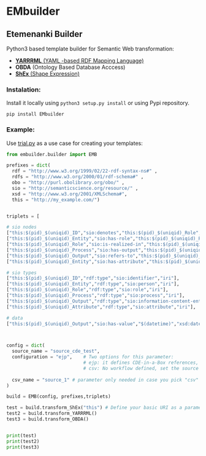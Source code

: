 # **EMbuilder** 
## **Etemenanki Builder**

Python3 based template builder for Semantic Web transformation:
* [**YARRRML** (YAML -based RDF Mapping Language)](https://rml.io/yarrrml/spec/)
* **OBDA** (Ontology Based Database Acccess)
* [**ShEx** (Shape Expression)](http://shex.io/shex-semantics/index.html)

### **Instalation:** 
Install it locally using ```python3 setup.py install``` or using Pypi repository.

```
pip install EMbuilder
```
### **Example:** 
Use [trial.py](https://github.com/pabloalarconm/EMbuilder/blob/main/trial.py) as a use case for creating your templates:

```python
from embuilder.builder import EMB

prefixes = dict(
  rdf = "http://www.w3.org/1999/02/22-rdf-syntax-ns#" ,
  rdfs = "http://www.w3.org/2000/01/rdf-schema#" ,
  obo = "http://purl.obolibrary.org/obo/" ,
  sio = "http://semanticscience.org/resource/" ,
  xsd = "http://www.w3.org/2001/XMLSchema#",
  this = "http://my_example.com/")


triplets = [

# sio nodes
["this:$(pid)_$(uniqid)_ID","sio:denotes","this:$(pid)_$(uniqid)_Role","iri"],
["this:$(pid)_$(uniqid)_Entity","sio:has-role","this:$(pid)_$(uniqid)_Role","iri"],
["this:$(pid)_$(uniqid)_Role","sio:is-realized-in","this:$(pid)_$(uniqid)_Process","iri"],
["this:$(pid)_$(uniqid)_Process","sio:has-output","this:$(pid)_$(uniqid)_Output","iri"],
["this:$(pid)_$(uniqid)_Output","sio:refers-to","this:$(pid)_$(uniqid)_Attribute","iri"],
["this:$(pid)_$(uniqid)_Entity","sio:has-attribute","this:$(pid)_$(uniqid)_Attribute","iri"],

# sio types
["this:$(pid)_$(uniqid)_ID","rdf:type","sio:identifier","iri"],
["this:$(pid)_$(uniqid)_Entity","rdf:type","sio:person","iri"],
["this:$(pid)_$(uniqid)_Role","rdf:type","sio:role","iri"],
["this:$(pid)_$(uniqid)_Process","rdf:type","sio:process","iri"],
["this:$(pid)_$(uniqid)_Output","rdf:type","sio:information-content-entity","iri"],
["this:$(pid)_$(uniqid)_Attribute","rdf:type","sio:attribute","iri"],

# data
["this:$(pid)_$(uniqid)_Output","sio:has-value","$(datetime)","xsd:date"]]



config = dict(
  source_name = "source_cde_test",
  configuration = "ejp",    # Two options for this parameter:
                            # ejp: it defines CDE-in-a-Box references, being compatible with this workflow  
                            # csv: No workflow defined, set the source configuration for been used by CSV as data source
                            
  csv_name = "source_1" # parameter only needed in case you pick "csv" as configuration
)

build = EMB(config, prefixes,triplets)

test = build.transform_ShEx("this") # Define your basic URI as a parameter
test2 = build.transform_YARRRML()
test3 = build.transform_OBDA()


print(test)
print(test2)
print(test3)
```